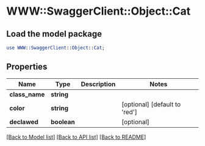 # WWW::SwaggerClient::Object::Cat

## Load the model package
```perl
use WWW::SwaggerClient::Object::Cat;
```

## Properties
Name | Type | Description | Notes
------------ | ------------- | ------------- | -------------
**class_name** | **string** |  | 
**color** | **string** |  | [optional] [default to &#39;red&#39;]
**declawed** | **boolean** |  | [optional] 

[[Back to Model list]](../README.md#documentation-for-models) [[Back to API list]](../README.md#documentation-for-api-endpoints) [[Back to README]](../README.md)


